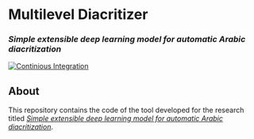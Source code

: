 # Multilevel Diacritizer
### *Simple extensible deep learning model for automatic Arabic diacritization*

[![Continious Integration](https://github.com/Hamza5/multilevel-diacritizer/actions/workflows/CI.yml/badge.svg)](https://github.com/Hamza5/multilevel-diacritizer/actions/workflows/CI.yml)

## About

This repository contains the code of the tool developed for the research titled
[*Simple extensible deep learning model for automatic Arabic diacritization*](#).